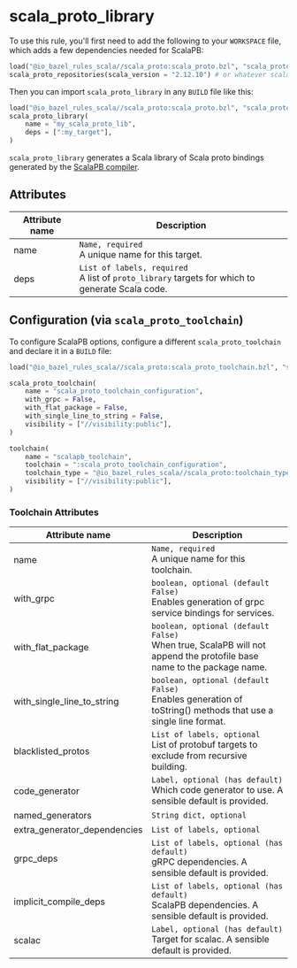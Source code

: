 # scala_proto_library

To use this rule, you'll first need to add the following to your `WORKSPACE` file,
which adds a few dependencies needed for ScalaPB:

```python
load("@io_bazel_rules_scala//scala_proto:scala_proto.bzl", "scala_proto_repositories")
scala_proto_repositories(scala_version = "2.12.10") # or whatever scala_version you're on
```

Then you can import `scala_proto_library` in any `BUILD` file like this:

```python
load("@io_bazel_rules_scala//scala_proto:scala_proto.bzl", "scala_proto_library")
scala_proto_library(
    name = "my_scala_proto_lib",
    deps = [":my_target"],
)
```

`scala_proto_library` generates a Scala library of Scala proto bindings
generated by the [ScalaPB compiler](https://github.com/scalapb/ScalaPB).

## Attributes

| Attribute name        | Description                                           |
| --------------------- | ----------------------------------------------------- |
| name                  | `Name, required` <br> A unique name for this target.
| deps                  | `List of labels, required` <br> A list of `proto_library` targets for which to generate Scala code.

## Configuration (via `scala_proto_toolchain`)

To configure ScalaPB options, configure a different `scala_proto_toolchain` and declare it in a `BUILD` file:

```python
load("@io_bazel_rules_scala//scala_proto:scala_proto_toolchain.bzl", "scala_proto_toolchain")

scala_proto_toolchain(
    name = "scala_proto_toolchain_configuration",
    with_grpc = False,
    with_flat_package = False,
    with_single_line_to_string = False,
    visibility = ["//visibility:public"],
)

toolchain(
    name = "scalapb_toolchain",
    toolchain = ":scala_proto_toolchain_configuration",
    toolchain_type = "@io_bazel_rules_scala//scala_proto:toolchain_type",
    visibility = ["//visibility:public"],
)
```

### Toolchain Attributes

| Attribute name                | Description                                           |
| ----------------------------- | ----------------------------------------------------- |
| name                          | `Name, required` <br> A unique name for this toolchain.
| with_grpc                     | `boolean, optional (default False)` <br> Enables generation of grpc service bindings for services.
| with_flat_package             | `boolean, optional (default False)` <br> When true, ScalaPB will not append the protofile base name to the package name.
| with_single_line_to_string    | `boolean, optional (default False)` <br> Enables generation of toString() methods that use a single line format.
| blacklisted_protos            | `List of labels, optional` <br> List of protobuf targets to exclude from recursive building.
| code_generator                | `Label, optional (has default)` <br> Which code generator to use. A sensible default is provided.
| named_generators              | `String dict, optional` <br>
| extra_generator_dependencies  | `List of labels, optional` <br>
| grpc_deps                     | `List of labels, optional (has default)` <br> gRPC dependencies. A sensible default is provided.
| implicit_compile_deps         | `List of labels, optional (has default)` <br> ScalaPB dependencies. A sensible default is provided.
| scalac                        | `Label, optional (has default)` <br> Target for scalac. A sensible default is provided.
